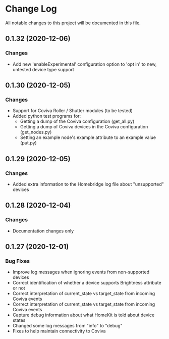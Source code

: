 # Change Log

All notable changes to this project will be documented in this file.

## 0.1.32 (2020-12-06)

### Changes

* Add new 'enableExperimental' configuration option to 'opt in' to new, untested device type support

## 0.1.30 (2020-12-05)

### Changes

* Support for Coviva Roller / Shutter modules (to be tested)
* Added python test programs for:
  * Getting a dump of the Coviva configuration (get_all.py)
  * Getting a dump of Coviva devices in the Coviva configuration (get_nodes.py)
  * Setting an example node's example attribute to an example value (put.py)

## 0.1.29 (2020-12-05)

### Changes

* Added extra information to the Homebridge log file about "unsupported" devices

## 0.1.28 (2020-12-04)

### Changes

* Documentation changes only

## 0.1.27 (2020-12-01)

### Bug Fixes

* Improve log messages when ignoring events from non-supported devices
* Correct identification of whether a device supports Brightness attribute or not
* Correct interpretation of current_state vs target_state from incoming Coviva events
* Correct interpretation of current_state vs target_state from incoming Coviva events
* Capture debug information about what HomeKit is told about device states
* Changed some log messages from "info" to "debug"
* Fixes to help maintain connectivity to Coviva


